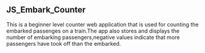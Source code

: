 ## JS_Embark_Counter
This is a beginner level counter web application that is used for counting the embarked passenges on a train.The app also stores and displays 
the number of embarking passengers,negative values indicate that more passengers have took off than the embarked.
